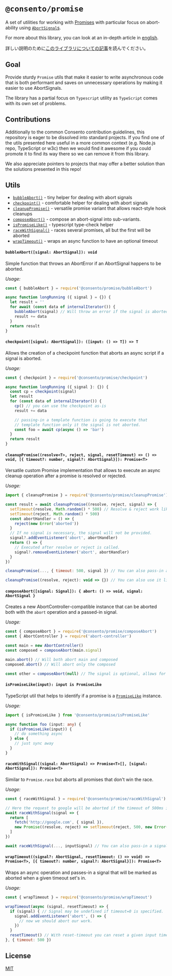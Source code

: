 # `@consento/promise`

A set of utilities for working with [Promises]() with particular focus
on abort-ability using [`AbortSignal`s][AbortSignal].

For more about this library, you can look at an in-depth article in [english](https://qiita.com/martinheidegger/items/3e6355e96e85fc1c841e).

詳しい説明のために[このライブラリについての記事](https://qiita.com/martinheidegger/items/6e8275d2de88174bc7e6)を読んでください。

[Promise]: https://developer.mozilla.org/en-US/docs/Web/JavaScript/Reference/Global_Objects/Promise
[AbortSignal]: https://developer.mozilla.org/en-US/docs/Web/API/AbortSignal

## Goal

Provide sturdy `Promise` utils that make it easier to write asynchronous code that is both performant
and saves on unnecessary operations by making it easier to use AbortSignals.

The library has a partial focus on `Typescript` utility as `TypeScript` comes with its own
set of problems.

## Contributions

Additionally to the common Consento contribution guidelines, this repository is eager to be dissolved
into standard projects. If you find one of the utils presented here useful in a more common context (e.g.
Node.js repo, TypeScript or w3c) then we would find it awesome if you could promote it to find its way there so
we can remove it from this library.

We also appreciate pointers to projects that may offer a better solution than the solutions presented
in this repo!

## Utils

- [`bubbleAbort()`](#bubbleabortsignal-abortsignal-void) - tiny helper for dealing with abort signals
- [`checkpoint()`](#checkpointsignal-abortsignal-input-any--input) - comfortable helper for dealing with abort signals
- [`cleanupPromise()`](#cleanuppromiseresolvet-reject-signal-resettimeout----void--timeout-number-signal-abortsignal-promiset) - versatile promise variant that allows react-style hook cleanups
- [`composeAbort()`](#composeabortsignal-signal--abort---void-signal-abortsignal-) - compose an abort-signal into sub-variants.
- [`isPromiseLike()`](#ispromiselikeinput-input-is-promiselike) - typescript type-check helper
- [`raceWithSignal()`](#racewithsignalsignal-abortsignal--promiset-signal-abortsignal-promiset) - races several promises, all but the first will be aborted
- [`wrapTimeout()`](#wraptimeoutsignal-abortsignal-resettimeout---void--promiset--timeout-number-signal-abortsignal-promiset) - wraps an async function to have an optional timeout

#### `bubbleAbort([signal: AbortSignal]): void`

Simple function that throws an AbortError if an AbortSignal
happens to be aborted.

_Usage:_

```javascript
const { bubbleAbort } = require('@consento/promise/bubbleAbort')

async function longRunning ({ signal } = {}) {
  let result = ''
  for await (const data of internalIterator()) {
    bubbleAbort(signal) // Will throw an error if the signal is aborted
    result += data
  }
  return result
}
```

#### `checkpoint([signal: AbortSignal]): ([input: () => T]) => T`

Allows the creation of a checkpoint function that aborts
an async script if a signal is aborted.

_Usage:_

```javascript
const { checkpoint } = require('@consento/promise/checkpoint')

async function longRunning ({ signal }: {}) {
  const cp = checkpoint(signal)
  let result
  for (const data of internalIterator()) {
    cp() // you can use the checkpoint as-is
    result += data

    // passing-in a template function is going to execute that
    // template function only it the signal is not aborted.
    const foo = await cp(async () => 'bar')
  }
  return result
}
```

#### `cleanupPromise((resolve<T>, reject, signal, resetTimeout) => () => void, [{ timeout?: number, signal?: AbortSignal}]): Promise<T>`

Versatile custom Promise implementation that allows to execute an async
cleanup operation after a promise is resolved or rejected.

_Usage:_

```javascript
import { cleanupPromise } = require('@consento/promise/cleanupPromise')

const result = await cleanupPromise((resolve, reject, signal) => {
  setTimeout(resolve, Math.random() * 500) // Resolve & reject work like in regular promises
  setTimeout(reject, Math.random() * 500)
  const abortHandler = () => {
    reject(new Error('aborted'))
  }
  // If no signal is necessary, the signal will not be provided.
  signal?.addEventListener('abort', abortHandler)
  return () => {
    // Executed after resolve or reject is called.
    signal?.removeEventListener('abort', abortHandler)
  }
})

cleanupPromise(..., { timeout: 500, signal }) // You can also pass-in a parent signal or a timeout!

cleanupPromise((resolve, reject): void => {}) // You can also use it like a regular promise
```

#### `composeAbort([signal: Signal]): { abort: () => void, signal: AbortSignal }`

Creates a new AbortController-compatible instance
that can be aborted both with the `abort` operation and
a passed-in signal.

_Usage:_

```javascript
const { composeAbort } = require('@consento/promise/composeAbort')
const { AbortController } = require('abort-controller')

const main = new AbortController()
const composed = composeAbort(main.signal)

main.abort() // Will both abort main and composed
composed.abort() // Will abort only the composed

const other = composeAbort(null) // The signal is optional, allows for flexibility of an abortsignal.
```

#### `isPromiseLike(input): input is PromiseLike`

TypeScript util that helps to identify if a promise is a [`PromiseLike`][PromiseLike] instance.

[PromiseLike]: https://github.com/microsoft/TypeScript/blob/1bd8e388aeda1df0f1dbc2a1a0ef9361a0d43d6f/src/lib/es5.d.ts#L1401-L1409

_Usage:_

```typescript
import { isPromiseLike } from '@consento/promise/isPromiseLike'

async function foo (input: any) {
  if (isPromiseLike(input)) {
    // do something async
  } else {
    // just sync away
  }
}
```

#### `raceWithSignal((signal: AbortSignal) => Promise<T>[], [signal: AbortSignal]): Promise<T>`

Similar to `Promise.race` but aborts all promises that don't win the race.

_Usage:_

```javascript
const { raceWithSignal } = require('@consento/promise/raceWithSignal')

// Here the request to google will be aborted if the timeout of 500ms is reached.
await raceWithSignal(signal => {
  return [
    fetch('http://google.com', { signal }),
    new Promise((resolve, reject) => setTimeout(reject, 500, new Error('timeout')))
  ]
})

await raceWithSignal(..., inputSignal) // You can also pass-in a signal that you maintain.
```

#### `wrapTimeout((signal?: AbortSignal, resetTimeout: () => void) => Promise<T>, [{ timeout?: number, signal?: AbortSignal}]): Promise<T>`

Wraps an async operation and passes-in a signal that will be marked as aborted when a given timeout set's in.

_Usage:_

```javascript
const { wrapTimeout } = require('@consento/promise/wrapTimeout')

wrapTimeout(async (signal, resetTimeout) => {
  if (signal) { // Signal may be undefined if timeout=0 is specified.
    signal.addEventListener('abort', () => {
      // now we should abort our work.
    })
  }
  resetTimeout() // With reset-timeout you can reset a given input timeout, this may be useful to delay a timeout after user interaction.
}, { timeout: 500 })
```

## License

[MIT](./LICENSE)
